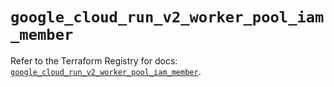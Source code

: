 # `google_cloud_run_v2_worker_pool_iam_member`

Refer to the Terraform Registry for docs: [`google_cloud_run_v2_worker_pool_iam_member`](https://registry.terraform.io/providers/hashicorp/google/6.50.0/docs/resources/cloud_run_v2_worker_pool_iam_member).
